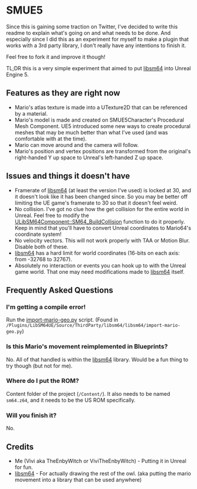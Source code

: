 # SMUE5
Since this is gaining some traction on Twitter, I've decided to write this readme to explain what's going on and what needs to be done.
And especially since I did this as an experiment for myself to make a plugin that works with a 3rd party library, I don't really have any intentions to finish it.

Feel free to fork it and improve it though!

TL;DR this is a very simple experiment that aimed to put [libsm64](https://github.com/libsm64/libsm64) into Unreal Engine 5.

## Features as they are right now
 - Mario's atlas texture is made into a UTexture2D that can be referenced by a material.
 - Mario's model is made and created on SMUE5Character's Procedural Mesh Component. UE5 introduced some new ways to create procedural meshes that may be much better than what I've used (and was comfortable with at the time).
 - Mario can move around and the camera will follow.
 - Mario's position and vertex positions are transformed from the original's right-handed Y up space to Unreal's left-handed Z up space.

## Issues and things it doesn't have
 - Framerate of [libsm64](https://github.com/libsm64/libsm64) (at least the version I've used) is locked at 30, and it doesn't look like it has been changed since. So you may be better off limiting the UE game's framerate to 30 so that it doesn't feel weird.
 - No collision. I've got no clue how the get collision for the entire world in Unreal. Feel free to modify the [ULibSM64Component::SM64_BuildCollision](https://github.com/TheEnbyWitch/SMUE5/blob/master/Plugins/LibSM64UE/Source/LibSM64UE/Private/LibSM64Component.cpp#L51) function to do it properly. Keep in mind that you'll have to convert Unreal coordinates to Mario64's coordinate system!
 - No velocity vectors. This will not work properly with TAA or Motion Blur. Disable both of these.
 - [libsm64](https://github.com/libsm64/libsm64) has a hard limit for world coordinates (16-bits on each axis: from -32768 to 32767).
 - Absolutely no interaction or events you can hook up to with the Unreal game world. That one may need modifications made to [libsm64](https://github.com/libsm64/libsm64) itself.

## Frequently Asked Questions
### I'm getting a compile error!
Run the [import-mario-geo.py](https://github.com/TheEnbyWitch/SMUE5/blob/master/Plugins/LibSM64UE/Source/ThirdParty/libsm64/libsm64/import-mario-geo.py) script. (Found in `/Plugins/LibSM64UE/Source/ThirdParty/libsm64/libsm64/import-mario-geo.py`)
### Is this Mario's movement reimplemented in Blueprints?
No. All of that handled is within the [libsm64](https://github.com/libsm64/libsm64) library. Would be a fun thing to try though (but not for me).
### Where do I put the ROM?
Content folder of the project (`/Content/`). It also needs to be named `sm64.z64`, and it needs to be the US ROM specifically.
### Will you finish it?
No.

## Credits
- Me (Vivi aka TheEnbyWitch or ViviTheEnbyWitch) - Putting it in Unreal for fun.
- [libsm64](https://github.com/libsm64/libsm64) - For actually drawing the rest of the owl. (aka putting the mario movement into a library that can be used anywhere)
